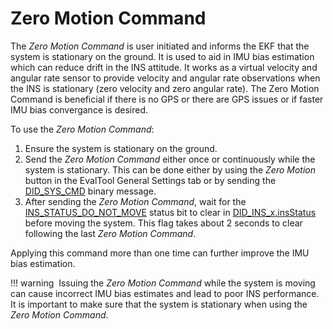 # Zero Motion Command

The *Zero Motion Command* is user initiated and informs the EKF that the system is stationary on the ground.  It is used to aid in IMU bias estimation which can reduce drift in the INS attitude.  It works as a virtual velocity and angular rate sensor to provide velocity and angular rate observations when the INS is stationary (zero velocity and zero angular rate).  The Zero Motion Command is beneficial if there is no GPS or there are GPS issues or if faster IMU bias convergance is desired. 

To use the *Zero Motion Command*: 

1. Ensure the system is stationary on the ground.  
2. Send the *Zero Motion Command* either once or continuously while the system is stationary.  This can be done either by using the *Zero Motion* button in the EvalTool General Settings tab or by sending the [DID_SYS_CMD](../../com-protocol/DID-descriptions/#did_sys_cmd) binary message.  
3. After sending the *Zero Motion Command*, wait for the [INS_STATUS_DO_NOT_MOVE](../../com-protocol/DID-descriptions/#ins-status-flags) status bit to clear in [DID_INS_x.insStatus](../../com-protocol/DID-descriptions/#did_ins_1 ) before moving the system.  This flag takes about 2 seconds to clear following the last *Zero Motion Command*.

Applying this command more than one time can further improve the IMU bias estimation.

!!! warning
​    Issuing the *Zero Motion Command* while the system is moving can cause incorrect IMU bias estimates and lead to poor INS performance. It is important to make sure that the system is stationary when using the *Zero Motion Command*. 
